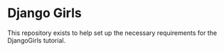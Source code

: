 # Django Girls

This repository exists to help set up the necessary requirements for the DjangoGirls tutorial.
